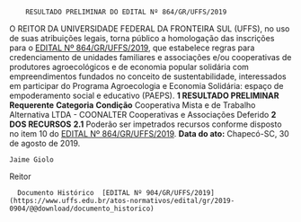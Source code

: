         RESULTADO PRELIMINAR DO EDITAL Nº 864/GR/UFFS/2019  

 O REITOR DA UNIVERSIDADE FEDERAL DA FRONTEIRA SUL (UFFS), no uso de suas atribuições legais, torna público a homologação das inscrições para o [EDITAL Nº 864/GR/UFFS/2019](https://www.uffs.edu.br/atos-normativos/edital/gr/2019-0864), que estabelece regras para credenciamento de unidades familiares e associações e/ou cooperativas de produtores agroecológicos e de economia popular solidária com empreendimentos fundados no conceito de sustentabilidade, interessados em participar do Programa Agroecologia e Economia Solidária: espaço de empoderamento social e educativo (PAEPS).     **1 RESULTADO PRELIMINAR**      **Requerente**     **Categoria**     **Condição**      Cooperativa Mista e de Trabalho Alternativa LTDA - COONALTER   Cooperativas e Associações   Deferido        **2 DOS RECURSOS**   **2.1**  Poderão ser impetrados recursos conforme disposto no item 10 do [EDITAL Nº 864/GR/UFFS/2019](https://www.uffs.edu.br/atos-normativos/edital/gr/2019-0864).        **Data do ato:** Chapecó-SC, 30 de agosto de 2019.   
 

    Jaime Giolo   
 Reitor 

      Documento Histórico  [EDITAL Nº 904/GR/UFFS/2019](https://www.uffs.edu.br/atos-normativos/edital/gr/2019-0904/@@download/documento_historico)     
      